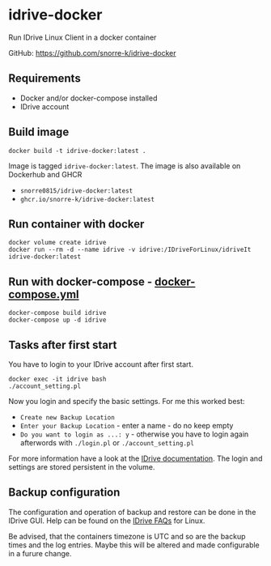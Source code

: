 # idrive-docker
Run IDrive Linux Client in a docker container

GitHub: https://github.com/snorre-k/idrive-docker

## Requirements
- Docker and/or docker-compose installed
- IDrive account

## Build image
```shell
docker build -t idrive-docker:latest .
```
Image is tagged `idrive-docker:latest`. The image is also available on Dockerhub and GHCR
- `snorre0815/idrive-docker:latest`
- `ghcr.io/snorre-k/idrive-docker:latest`

## Run container with docker
```shell
docker volume create idrive
docker run --rm -d --name idrive -v idrive:/IDriveForLinux/idriveIt idrive-docker:latest
```

## Run with docker-compose - [docker-compose.yml](docker-compose.yml)
```shell
docker-compose build idrive
docker-compose up -d idrive
```

## Tasks after first start
You have to login to your IDrive account after first start.
```
docker exec -it idrive bash
./account_setting.pl
```
Now you login and specify the basic settings. For me this worked best:
- `Create new Backup Location`
- `Enter your Backup Location` - enter a name - do no keep empty
- `Do you want to login as ...: y` - otherwise you have to login again afterwords with `./login.pl` or `./account_setting.pl`

For more information have a look at the [IDrive documentation](https://www.idrive.com/readme).
The login and settings are stored persistent in the volume.

## Backup configuration
The configuration and operation of backup and restore can be done in the IDrive GUI. Help can be found on the [IDrive FAQs](https://www.idrive.com/faq_linux#linuxWeb2) for Linux.

Be advised, that the containers timezone is UTC and so are the backup times and the log entries. Maybe this will be altered and made configurable in a furure change.

